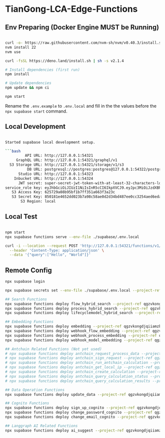 # TianGong-LCA-Edge-Functions

## Env Preparing (Docker Engine MUST be Running)

```bash

curl -o- https://raw.githubusercontent.com/nvm-sh/nvm/v0.40.3/install.sh | bash
nvm install 22
nvm use

curl -fsSL https://deno.land/install.sh | sh -s v2.1.4

# Install dependencies (first run)
npm install

# Update dependencies
npm update && npm ci

npm start

```

Rename the `.env.example` to `.env.local` and fill in the the values before the `npx supabase start` command.

## Local Development

````bash

Started supabase local development setup.

```bash
         API URL: http://127.0.0.1:54321
     GraphQL URL: http://127.0.0.1:54321/graphql/v1
  S3 Storage URL: http://127.0.0.1:54321/storage/v1/s3
          DB URL: postgresql://postgres:postgres@127.0.0.1:54322/postgres
      Studio URL: http://127.0.0.1:54323
    Inbucket URL: http://127.0.0.1:54324
      JWT secret: super-secret-jwt-token-with-at-least-32-characters-long
service_role key: eyJhbGciOiJIUzI1NiIsInR5cCI6IkpXVCJ9.eyJpc3MiOiJzdXBhYmFzZS1kZW1vIiwicm9sZSI6InNlcnZpY2Vfcm9sZSIsImV4cCI6MTk4MzgxMjk5Nn0.EGIM96RAZx35lJzdJsyH-qQwv8Hdp7fsn3W0YpN81IU
   S3 Access Key: 625729a08b95bf1b7ff351a663f3a23c
   S3 Secret Key: 850181e4652dd023b7a98c58ae0d2d34bd487ee0cc3254aed6eda37307425907
       S3 Region: local
````

## Local Test

```bash

npm start
npx supabase functions serve --env-file ./supabase/.env.local

curl -i --location --request POST 'http://127.0.0.1:54321/functions/v1/embedding' \
  --header 'Content-Type: application/json' \
  --data '{"query":["Hello", "World"]}'
```

## Remote Config

```bash
npx supabase login

npx supabase secrets set --env-file ./supabase/.env.local --project-ref qgzvkongdjqiiamzbbts

## Search Functions
npx supabase functions deploy flow_hybrid_search --project-ref qgzvkongdjqiiamzbbts --no-verify-jwt
npx supabase functions deploy process_hybrid_search --project-ref qgzvkongdjqiiamzbbts --no-verify-jwt
npx supabase functions deploy lifecyclemodel_hybrid_search --project-ref qgzvkongdjqiiamzbbts --no-verify-jwt

## Embedding Functions
npx supabase functions deploy embedding --project-ref qgzvkongdjqiiamzbbts --no-verify-jwt
npx supabase functions deploy webhook_flow_embedding --project-ref qgzvkongdjqiiamzbbts --no-verify-jwt
npx supabase functions deploy webhook_process_embedding --project-ref qgzvkongdjqiiamzbbts --no-verify-jwt
npx supabase functions deploy webhook_model_embedding --project-ref qgzvkongdjqiiamzbbts --no-verify-jwt

## Antchain Related Functions (Not yet used)
# npx supabase functions deploy antchain_request_process_data --project-ref qgzvkongdjqiiamzbbts --no-verify-jwt
# npx supabase functions deploy antchain_sign_request --project-ref qgzvkongdjqiiamzbbts --no-verify-jwt
# npx supabase functions deploy antchain_run_antchain_calculation --project-ref qgzvkongdjqiiamzbbts --no-verify-jwt
# npx supabase functions deploy antchain_get_local_ip --project-ref qgzvkongdjqiiamzbbts --no-verify-jwt
# npx supabase functions deploy antchain_create_calculation --project-ref qgzvkongdjqiiamzbbts --no-verify-jwt
# npx supabase functions deploy antchain_query_calculation_status --project-ref qgzvkongdjqiiamzbbts --no-verify-jwt
# npx supabase functions deploy antchain_query_calculation_results --project-ref qgzvkongdjqiiamzbbts --no-verify-jwt

## Data Operation Functions
npx supabase functions deploy update_data --project-ref qgzvkongdjqiiamzbbts --no-verify-jwt

## Cognito Functions
npx supabase functions deploy sign_up_cognito --project-ref qgzvkongdjqiiamzbbts --no-verify-jwt
npx supabase functions deploy change_password_cognito --project-ref qgzvkongdjqiiamzbbts --no-verify-jwt
npx supabase functions deploy change_email_cognito --project-ref qgzvkongdjqiiamzbbts --no-verify-jwt

## Langgraph AI Related Functions
npx supabase functions deploy ai_suggest --project-ref qgzvkongdjqiiamzbbts --no-verify-jwt
```

